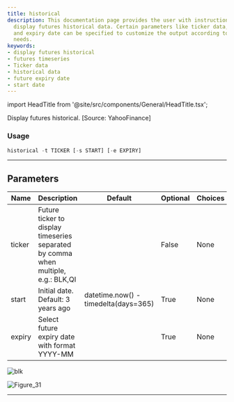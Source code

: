 ```yaml
---
title: historical
description: This documentation page provides the user with instructions on how to
  display futures historical data. Certain parameters like ticker data, start date,
  and expiry date can be specified to customize the output according to individual
  needs.
keywords:
- display futures historical
- futures timeseries
- Ticker data
- historical data
- future expiry date
- start date
---
```


import HeadTitle from '@site/src/components/General/HeadTitle.tsx';

<HeadTitle title="historical - Futures - Reference | OpenBB Terminal Docs" />

Display futures historical. [Source: YahooFinance]

### Usage

```python
historical -t TICKER [-s START] [-e EXPIRY]
```

---

## Parameters

| Name | Description | Default | Optional | Choices |
| ---- | ----------- | ------- | -------- | ------- |
| ticker | Future ticker to display timeseries separated by comma when multiple, e.g.: BLK,QI |  | False | None |
| start | Initial date. Default: 3 years ago | datetime.now() - timedelta(days=365) | True | None |
| expiry | Select future expiry date with format YYYY-MM |  | True | None |

![blk](https://user-images.githubusercontent.com/25267873/196562549-1251b0fd-ca36-4e0f-bca6-b6bfe473effa.png)

![Figure_31](https://user-images.githubusercontent.com/25267873/196562627-79f9ffa1-8582-457c-91e8-5c18d6d4304f.png)

---
